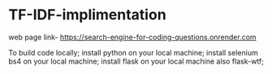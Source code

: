 # TF-IDF-implimentation
web page link- https://search-engine-for-coding-questions.onrender.com

To build code locally;
install python on your local machine;
install selenium bs4 on your local machine;
install flask on your local machine also flask-wtf;
